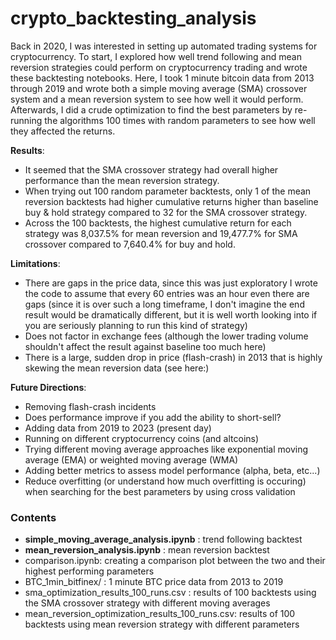 # crypto_backtesting_analysis
Back in 2020, I was interested in setting up automated trading systems for cryptocurrency. To start, I explored how well trend following and mean reversion strategies could perform on cryptocurrency trading and wrote these backtesting notebooks. Here, I took 1 minute bitcoin data from 2013 through 2019 and wrote both a simple moving average (SMA) crossover system and a mean reversion system to see how well it would perform. Afterwards, I did a crude optimization to find the best parameters by re-running the algorithms 100 times with random parameters to see how well they affected the returns. 
  
**Results**:
- It seemed that the SMA crossover strategy had overall higher performance than the mean reversion strategy. 
- When trying out 100 random parameter backtests, only 1 of the mean reversion backtests had higher cumulative returns higher than baseline buy & hold strategy compared to 32 for the SMA crossover strategy. 
- Across the 100 backtests, the highest cumulative return for each strategy was 8,037.5% for mean reversion and 19,477.7% for SMA crossover compared to 7,640.4% for buy and hold. 

**Limitations**:
- There are gaps in the price data, since this was just exploratory I wrote the code to assume that every 60 entries was an hour even there are gaps (since it is over such a long timeframe, I don't imagine the end result would be dramatically different, but it is well worth looking into if you are seriously planning to run this kind of strategy)
- Does not factor in exchange fees (although the lower trading volume shouldn't affect the result against baseline too much here)
- There is a large, sudden drop in price (flash-crash) in 2013 that is highly skewing the mean reversion data (see here:)

**Future Directions**: 
- Removing flash-crash incidents
- Does performance improve if you add the ability to short-sell? 
- Adding data from 2019 to 2023 (present day)
- Running on different cryptocurrency coins (and altcoins)
- Trying different moving average approaches like exponential moving average (EMA) or weighted moving average (WMA)
- Adding better metrics to assess model performance (alpha, beta, etc...)
- Reduce overfitting (or understand how much overfitting is occuring) when searching for the best parameters by using cross validation

### Contents
- **simple_moving_average_analysis.ipynb** : trend following backtest 
- **mean_reversion_analysis.ipynb** : mean reversion backtest
- comparison.ipynb: creating a comparison plot between the two and their highest performing parameters
- BTC_1min_bitfinex/ : 1 minute BTC price data from 2013 to 2019
- sma_optimization_results_100_runs.csv : results of 100 backtests using the SMA crossover strategy with different moving averages
- mean_reversion_optimization_results_100_runs.csv: results of 100 backtests using mean reversion strategy with different parameters



